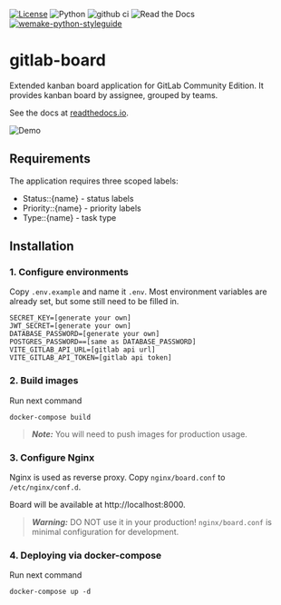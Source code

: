 [![License](https://img.shields.io/badge/license-Apache_2.0-blue.svg)](https://opensource.org/licenses/Apache-2.0)
![Python](https://img.shields.io/badge/python-3.10-blue.svg)
![github ci](https://github.com/use-the-force/gitlab-board/actions/workflows/ci.yml/badge.svg?branch=main)
![Read the Docs](https://img.shields.io/readthedocs/gitlab-board)
[![wemake-python-styleguide](https://img.shields.io/badge/style-wemake-000000.svg)](https://github.com/wemake-services/wemake-python-styleguide)

# gitlab-board

Extended kanban board application for GitLab Community Edition. It provides kanban board by assignee, grouped by teams.

See the docs at [readthedocs.io](https://gitlab-board.readthedocs.io/en/latest).

![Demo](docs/source/demo.gif)

## Requirements

The application requires three scoped labels:

- Status::{name} - status labels
- Priority::{name} - priority labels
- Type::{name} - task type

## Installation

### 1. Configure environments

Copy `.env.example` and name it `.env`. Most environment variables are already set, but some still need to be filled in.

```
SECRET_KEY=[generate your own]
JWT_SECRET=[generate your own]
DATABASE_PASSWORD=[generate your own]
POSTGRES_PASSWORD==[same as DATABASE_PASSWORD]
VITE_GITLAB_API_URL=[gitlab api url]
VITE_GITLAB_API_TOKEN=[gitlab api token]
```


### 2. Build images

Run next command

```
docker-compose build
```

> **_Note:_**  You will need to push images for production usage.

### 3. Configure Nginx

Nginx is used as reverse proxy. Copy `nginx/board.conf` to `/etc/nginx/conf.d`.

Board will be available at http://localhost:8000.

> **_Warning:_** DO NOT use it in your production! `nginx/board.conf` is minimal configuration for development.

### 4. Deploying via docker-compose

Run next command

```
docker-compose up -d
```
